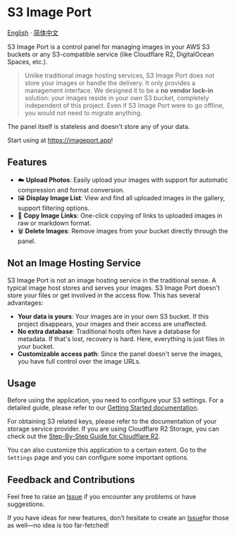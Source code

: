 # S3 Image Port

[English](README.md) · [简体中文](/README-zh.md)

S3 Image Port is a control panel for managing images in your AWS S3 buckets or any S3-compatible service (like Cloudflare R2, DigitalOcean Spaces, etc.).

> Unlike traditional image hosting services, S3 Image Port does not store your images or handle the delivery. It only provides a management interface. We designed it to be a **no vendor lock-in** solution: your images reside in your own S3 bucket, completely independent of this project. Even if S3 Image Port were to go offline, you would not need to migrate anything.

The panel itself is stateless and doesn't store any of your data.

Start using at <https://imageport.app>!

## Features

- :cloud: **Upload Photos**: Easily upload your images with support for automatic compression and format conversion.
- :framed_picture: **Display Image List**: View and find all uploaded images in the gallery, support filtering options.
- :link: **Copy Image Links**: One-click copying of links to uploaded images in raw or markdown format.
- :wastebasket: **Delete Images**: Remove images from your bucket directly through the panel.

## Not an Image Hosting Service

S3 Image Port is not an image hosting service in the traditional sense. A typical image host stores and serves your images. S3 Image Port doesn't store your files or get involved in the access flow. This has several advantages:

- **Your data is yours**: Your images are in your own S3 bucket. If this project disappears, your images and their access are unaffected.
- **No extra database**: Traditional hosts often have a database for metadata. If that's lost, recovery is hard. Here, everything is just files in your bucket.
- **Customizable access path**: Since the panel doesn't serve the images, you have full control over the image URLs.

## Usage

Before using the application, you need to configure your S3 settings. For a detailed guide, please refer to our [Getting Started documentation](https://docs.imageport.app/guide/getting-started).

For obtaining S3 related keys, please refer to the documentation of your storage service provider. If you are using Cloudflare R2 Storage, you can check out the [Step-By-Step Guide for Cloudflare R2](https://docs.imageport.app/guide/for-cloudflare-r2).

You can also customize this application to a certain extent. Go to the `Settings` page and you can configure some important options.

## Feedback and Contributions

Feel free to raise an [Issue](https://github.com/yy4382/s3-image-port/issues/new/choose) if you encounter any problems or have suggestions.

If you have ideas for new features, don’t hesitate to create an [Issue](https://github.com/yy4382/s3-image-port/issues/new/choose)for those as well—no idea is too far-fetched!
